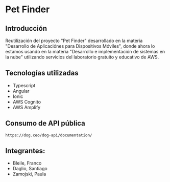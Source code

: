 # Pet Finder

## Introducción
Reutilización del proyecto "Pet Finder" desarrollado en la materia "Desarrollo de Aplicaciónes para Dispositivos Móviles", donde ahora lo estamos usando en la materia "Desarrollo e implementación de sistemas en la nube" utilizando servicios del laboratorio gratuito y educativo de AWS.

## Tecnologías utilizadas
* Typescript
* Angular
* Ionic
* AWS Cognito
* AWS Amplify

## Consumo de API pública
`https://dog.ceo/dog-api/documentation/` 

## Integrantes:
* Bleile, Franco
* Daglio, Santiago
* Zamojski, Paula


